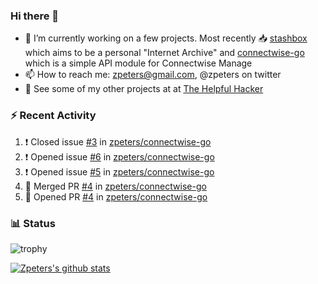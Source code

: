 ### Hi there 👋


- 🔭 I’m currently working on a few projects.  Most recently :inbox_tray: [stashbox](https://github.com/zpeters/stashbox) which aims to be a personal "Internet Archive" and [connectwise-go](https://github.com/zpeters/connectwise-go) which is a simple API module for Connectwise Manage
- 📫 How to reach me: zpeters@gmail.com, @zpeters on twitter
- 👋 See some of my other projects at at [The Helpful Hacker](https://thehelpfulhacker.net)

### :zap: Recent Activity

<!--START_SECTION:activity-->
1. ❗️ Closed issue [#3](https://github.com/zpeters/connectwise-go/issues/3) in [zpeters/connectwise-go](https://github.com/zpeters/connectwise-go)
2. ❗️ Opened issue [#6](https://github.com/zpeters/connectwise-go/issues/6) in [zpeters/connectwise-go](https://github.com/zpeters/connectwise-go)
3. ❗️ Opened issue [#5](https://github.com/zpeters/connectwise-go/issues/5) in [zpeters/connectwise-go](https://github.com/zpeters/connectwise-go)
4. 🎉 Merged PR [#4](https://github.com/zpeters/connectwise-go/pull/4) in [zpeters/connectwise-go](https://github.com/zpeters/connectwise-go)
5. 💪 Opened PR [#4](https://github.com/zpeters/connectwise-go/pull/4) in [zpeters/connectwise-go](https://github.com/zpeters/connectwise-go)
<!--END_SECTION:activity-->

### :bar_chart: Status

![trophy](https://github-profile-trophy.vercel.app/?username=zpeters)

[![Zpeters's github stats](https://github-readme-stats.vercel.app/api?username=zpeters)](https://github.com/zpeters/github-readme-stats&show_icons=true)

